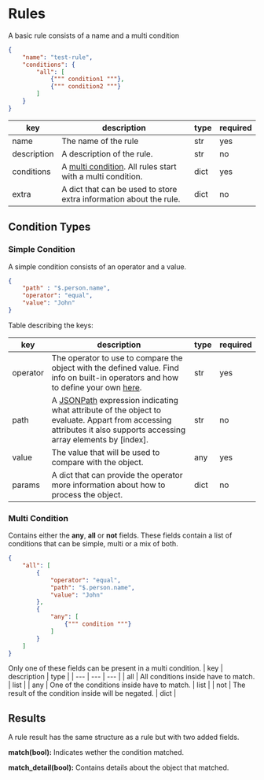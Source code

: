# Rules

A basic rule consists of a name and a multi condition
```json
{
    "name": "test-rule",
    "conditions": {
        "all": [
            {""" condition1 """},
            {""" condition2 """}
        ]
    }
}
```

| key | description | type | required |
| --- | --- | --- | --- |
| name | The name of the rule | str | yes |
| description | A description of the rule. | str | no |
| conditions | A [multi condition](#multi-condition). All rules start with a multi condition. | dict | yes |
| extra | A dict that can be used to store extra information about the rule. | dict | no |

## Condition Types

### Simple Condition

A simple condition consists of an operator and a value.

```json
{
    "path" : "$.person.name",
    "operator": "equal",
    "value": "John"
}
```
Table describing the keys:

| key | description | type | required |
| --- | --- | --- | --- |
| operator | The operator to use to compare the object with the defined value. Find info on built-in operators and how to define your own [here](operators.md). | str | yes |
| path | A [JSONPath](https://goessner.net/articles/JsonPath/) expression indicating what attribute of the object to evaluate. Appart from accessing attributes it also supports accessing array elements by [index]. | str | no |
| value | The value that will be used to compare with the object. | any | yes |
| params | A dict that can provide the operator more information about how to process the object. | dict | no |


### Multi Condition

Contains either the **any**, **all** or **not** fields. These fields contain a list of conditions that can be simple, multi or a mix of both.

```json
{
    "all": [
        {
            "operator": "equal",
            "path": "$.person.name",
            "value": "John"
        },
        {
            "any": [
                {""" condition """}
            ]
        }
    ]
}
```

Only one of these fields can be present in a multi condition.
| key | description | type |
| --- | --- | --- |
| all | All conditions inside have to match. | list |
| any | One of the conditions inside have to match. | list |
| not | The result of the condition inside will be negated. | dict |


## Results

A rule result has the same structure as a rule but with two added fields.

**match(bool):** Indicates wether the condition matched.

**match_detail(bool):** Contains details about the object that matched.